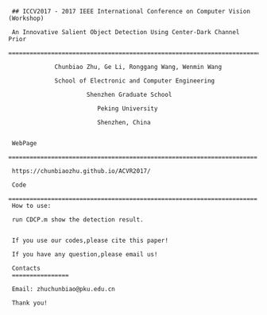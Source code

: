 
     ## ICCV2017 - 2017 IEEE International Conference on Computer Vision (Workshop)

     An Innovative Salient Object Detection Using Center-Dark Channel Prior
     ========================================================================

                 Chunbiao Zhu, Ge Li, Ronggang Wang, Wenmin Wang

                 School of Electronic and Computer Engineering

                          Shenzhen Graduate School

                             Peking University

                             Shenzhen, China 


     WebPage
     ======================================================================

     https://chunbiaozhu.github.io/ACVR2017/

     Code
     ======================================================================
     How to use:

     run CDCP.m show the detection result.


     If you use our codes,please cite this paper!

     If you have any question,please email us!

     Contacts
     ================

     Email: zhuchunbiao@pku.edu.cn

     Thank you! 
